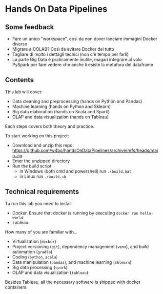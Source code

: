# Hands On Data Pipelines

## Some feedback

- Fare un unico "workspace", così da non dover lanciare immagini Docker diverse
- Migrare a COLAB? Così da evitare Docker del tutto
- Tagliare di molto i dettagli tecnici (non c'è tempo per farli)
- La parte Big Data è praticamente inutile, magari integrare al volo PySpark per fare vedere che anche lì esiste la metafora del dataframe
 
## Contents

This lab will cover:

- Data cleaning and preprocessing (hands on Python and Pandas)
- Machine learning (hands on Python and Sklearn)
- Big data elaboration (hands on Scala and Spark)
- OLAP and data visualization (hands on Tableau)

Each steps covers both theory and practice.

To start working on this project:
- Download and unzip this repo: https://github.com/w4bo/handsOnDataPipelines/archive/refs/heads/main.zip
- Enter the unzipped directory
- Run the build script
    - in Windows (both cmd and powershell) run `.\build.bat`
    - in Linux run `./build.sh`

## Technical requirements

Tu run this lab you need to install
- Docker. Ensure that docker is running by executing `docker run hello-world`
- Tableau

How many of you are familiar with...

- Virtualization (`docker`)
- Project versioning (`git`), dependency management (`venv`), and build automation (`gradle`)
- Coding (`python`, `scala`)
- Data manipulation (`pandas`), and machine learning (`sklearn`)
- Big data processing (`spark`) 
- OLAP and data visualization (`tableau`)

Besides Tableau, all the necessary software is shipped with docker containers